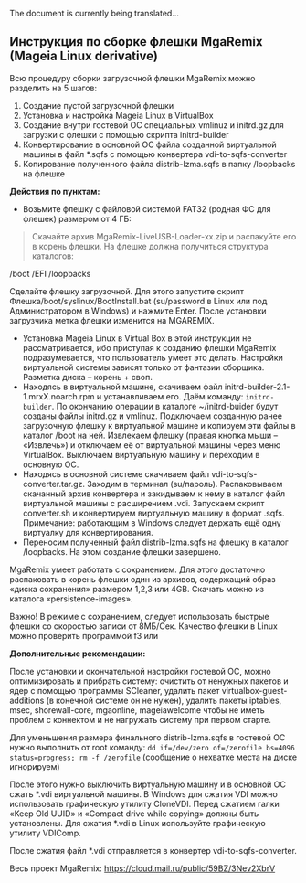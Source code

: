 The document is currently being translated...


Инструкция по cборке флешки MgaRemix (Mageia Linux derivative)
---

Всю процедуру сборки загрузочной флешки MgaRemix можно разделить на 5 шагов:

1. Создание пустой загрузочной флешки
2. Установка и настройка Mageia Linux в VirtualBox
3. Создание внутри гостевой ОС специальных vmlinuz и initrd.gz для загрузки с флешки с помощью скрипта initrd-builder
4. Конвертирование в основной ОС файла созданной виртуальной машины в файл *.sqfs с помощью конвертера vdi-to-sqfs-converter
5. Копирование полученного файла distrib-lzma.sqfs в папку /loopbacks на флешке

**Действия по пунктам:**

- Возьмите флешку с файловой системой FAT32 (родная ФС для флешек) размером от 4 ГБ:

> Скачайте архив MgaRemix-LiveUSB-Loader-xx.zip и распакуйте его в корень флешки. На флешке должна получиться структура каталогов:

/boot
/EFI
/loopbacks

Сделайте флешку загрузочной. Для этого запустите скрипт Флешка/boot/syslinux/BootInstall.bat (su/password в Linux или под Администратором в Windows) и нажмите Enter. После установки загрузчика метка флешки изменится на MGAREMIX.
- Установка Mageia Linux в Virtual Box в этой инструкции не рассматривается, ибо приступая к созданию флешки MgaRemix подразумевается, что пользователь умеет это делать. Настройки виртуальной системы зависят только от фантазии сборщика. Разметка диска – корень + своп.
- Находясь в виртуальной машине, скачиваем файл initrd-builder-2.1-1.mrxX.noarch.rpm и устанавливаем его. Даём команду: `initrd-builder`. По окончанию операции в каталоге ~/initrd-buider будут созданы файлы initrd.gz и vmlinuz. Подключаем созданную ранее загрузочную флешку к виртуальной машине и копируем эти файлы в каталог /boot на ней. Извлекаем флешку (правая кнопка мыши – «Извлечь») и отключаем её от виртуальной машины через меню VirtualBox. Выключаем виртуальную машину и переходим в основную ОС.
- Находясь в основной системе скачиваем файл vdi-to-sqfs-converter.tar.gz. Заходим в терминал (su/пароль). Распаковываем скачанный архив конвертера и закидываем к нему в каталог файл виртуальной машины с расширением .vdi. Запускаем скрипт converter.sh и конвертируем виртуальную машину в формат .sqfs. Примечание: работающим в Windows следует держать ещё одну виртуалку для конвертирования.
- Переносим полученный файл distrib-lzma.sqfs на флешку в каталог /loopbacks. На этом создание флешки завершено.

МgaRemix умеет работать с сохранением. Для этого достаточно распаковать в корень флешки один из архивов, содержащий образ «диска сохранения» размером 1,2,3 или 4GB. Скачать можно из каталога «persistence-images». 

Важно! В режиме с сохранением, следует использовать быстрые флешки со скоростью записи от 8МБ/Сек.  Качество флешки в Linux можно проверить программой f3 или 

**Дополнительные рекомендации:**

После установки и окончательной настройки гостевой ОС, можно оптимизировать и прибрать систему: очистить от ненужных пакетов и ядер с помощью программы SCleaner, удалить пакет virtualbox-guest-additions (в конечной системе он не нужен), удалить пакеты iptables, msec, shorewall-core, mgaonline, mageiawelcome чтобы не иметь проблем с коннектом и не нагружать систему при первом старте.

Для уменьшения размера финального distrib-lzma.sqfs  в гостевой ОС нужно выполнить от root команду:
`dd if=/dev/zero of=/zerofile bs=4096 status=progress; rm -f /zerofile`
(сообщение о нехватке места на диске игнорируем)

После этого нужно выключить виртуальную машину и в основной ОС сжать *.vdi виртуальной машины. В Windows для сжатия VDI можно использовать графическую утилиту CloneVDI. Перед сжатием галки «Keep Old UUID» и «Compact drive while copying» должны быть установлены. Для сжатия *.vdi в Linux используйте графическую утилиту VDIComp.

После сжатия файл *.vdi отправляется в конвертер vdi-to-sqfs-converter.


Весь проект MgaRemix: https://cloud.mail.ru/public/59BZ/3Nev2XbrV

